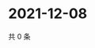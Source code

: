 # 2021-12-08

共 0 条

<!-- BEGIN WEIBO -->
<!-- 最后更新时间 Wed Dec 08 2021 17:12:14 GMT+0800 (China Standard Time) -->

<!-- END WEIBO -->
